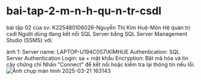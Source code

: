 # bai-tap-2-m-n-h-qu-n-tr-csdl
bài tập 02 của sv: K225480106026-Nguyễn Thị Kim Huệ-Môn Hệ quản trị csdl
Người dùng đang kết nối SQL Server bằng SQL Server Management Studio (SSMS) với:

ảnh 1:
Server name: LAPTOP-U194C057\KIMHUE
Authentication: SQL Server Authentication
Login: sa + mật khẩu
Encryption: Bật mã hóa và tin cậy chứng chỉ
Nhấn "Connect" để kết nối hoặc kiểm tra lại thông tin nếu lỗi.
![Ảnh chụp màn hình 2025-03-21 163143](https://github.com/user-attachments/assets/de3b4e4f-3d51-4764-b496-d5c9df0a1b93)
